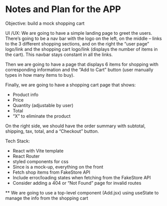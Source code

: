 # Notes and Plan for the APP

Objective: build a mock shopping cart

UI /UX:
We are going to have a simple landing page to greet the users. There’s going to be a nav bar with the logo on the left, on the middle – links to the 3 different shopping sections, and on the right the “user page” logo/link and the shopping cart logo/link (displays the number of items in the cart). This navbar stays constant in all the links.

Then we are going to have a page that displays 6 items for shopping with corresponding information and the “Add to Cart” button (user manually types in how many items to buy).

Finally, we are going to have a shopping cart page that shows:

- Product info
- Price
- Quantity (adjustable by user)
- Total
- “X” to eliminate the product

On the right side, we should have the order summary with subtotal, shipping, tax, total, and a “Checkout” button.

Tech Stack:
- React with Vite template
- React Router
- styled components for css
- Since is a mock-up, everything on the front
- Fetch shop items from FakeStore API
- Include error/loading states when fetching from the FakeStore API
- Consider adding a 404 or “Not Found” page for invalid routes

** We are going to use a top-level component (Add.jsx) using useState to manage the info from the shopping cart



